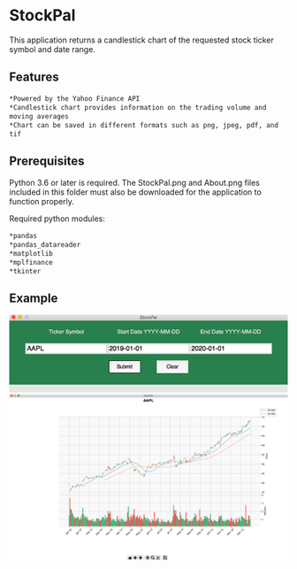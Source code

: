 # StockPal

This application returns a candlestick chart of the requested stock ticker symbol and date range.

## Features
    *Powered by the Yahoo Finance API
    *Candlestick chart provides information on the trading volume and moving averages
    *Chart can be saved in different formats such as png, jpeg, pdf, and tif

## Prerequisites
Python 3.6 or later is required.  The StockPal.png and About.png files included in this folder must also be downloaded for the application to function properly.

Required python modules:

    *pandas
    *pandas_datareader
    *matplotlib
    *mplfinance
    *tkinter
  
## Example
![Image](Screenshots_of_App/Screenshot_1.png)
![Image](Screenshots_of_App/Screenshot_2.png)
